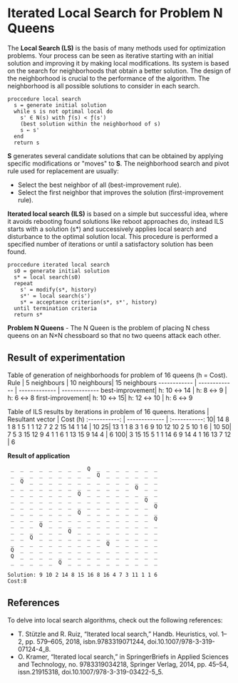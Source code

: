 # Iterated Local Search for Problem N Queens
The **Local Search (LS)** is the basis of many methods used for optimization problems. Your process can be seen as iterative starting with an initial solution and improving it by making local modifications. Its system is based on the search for neighborhoods that obtain a better solution. The design of the neighborhood is crucial to the performance of the algorithm. The neighborhood is all possible solutions to consider in each search.

```
proccedure local search
  s = generate initial solution
  while s is not optimal local do
    s' ∈ N(s) with ƒ(s) < ƒ(s')
    (best solution within the neighborhood of s)
    s ← s'
  end
  return s
```

**S** generates several candidate solutions that can be obtained by applying specific modifications or "moves" to **S**. The neighborhood search and pivot rule used for replacement are usually:
* Select the best neighbor of all (best-improvement rule).
* Select the first neighbor that improves the solution (first-improvement rule).

**Iterated local search (ILS)** is based on a simple but successful idea, where it avoids rebooting found solutions like reboot approaches do, instead ILS starts with a solution (s*) and successively applies local search and disturbance to the optimal solution local. This procedure is performed a specified number of iterations or until a satisfactory solution has been found.

```
proccedure iterated local search
  s0 = generate initial solution
  s* = local search(s0)
  repeat
    s' = modify(s*, history)
    s*' = local search(s')
    s* = acceptance criterion(s*, s*', history)
  until termination criteria
  return s*
```
**Problem N Queens** - The N Queen is the problem of placing N chess queens on an N×N chessboard so that no two queens attack each other.

## Result of experimentation
Table of generation of neighborhoods for problem of 16 queens (h = Cost).
Rule | 5 neighbours | 10 neighbours| 15 neighbours
------------ | ------------- | ------------- | -------------
best-improvement| h: 10 ↔ 14 | h: 8 ↔ 9 | h: 6 ↔ 8
first-improvement| h: 10 ↔ 15| h: 12 ↔ 10 | h: 6 ↔ 9

Table of ILS results by iterations in problem of 16 queens.
Iterations | Resultant vector | Cost (h)
:-----------: | ------------- | :-----------:
10| 14 8 1 8 1 5 1 1 12 7 2 2 15 14 1 14 | 10
25| 13 1 1 8 3 1 6 9 10 12 10 2 5 10 1 6 | 10
50| 7 5 3 15 12 9 4 1 1 6 1 13 15 9 14 4 | 6
100| 3 15 15 5 1 1 14 6 9 14 4 1 16 13 7 12 | 6

**Result of application**
```
 _  _  _  _  _  _  _  _  Q  _  _  _  _  _  _  _ 
 _  _  _  _  _  _  _  _  _  Q  _  _  _  _  _  _ 
 _  Q  _  _  _  _  _  _  _  _  _  _  _  _  _  _ 
 _  _  _  _  _  _  _  _  _  _  _  _  _  Q  _  _ 
 _  _  _  _  _  _  _  Q  _  _  _  _  _  _  _  _ 
 _  _  _  _  _  _  _  _  _  _  _  _  _  _  Q  _ 
 _  _  _  _  _  _  _  _  _  _  _  _  _  _  _  Q 
 _  _  _  _  _  _  _  Q  _  _  _  _  _  _  _  _ 
 _  _  _  _  _  _  _  _  _  _  _  _  _  _  _  Q 
 _  _  _  Q  _  _  _  _  _  _  _  _  _  _  _  _ 
 _  _  _  _  _  _  Q  _  _  _  _  _  _  _  _  _ 
 _  _  Q  _  _  _  _  _  _  _  _  _  _  _  _  _ 
 _  _  _  _  _  _  _  _  _  _  Q  _  _  _  _  _ 
 Q  _  _  _  _  _  _  _  _  _  _  _  _  _  _  _ 
 Q  _  _  _  _  _  _  _  _  _  _  _  _  _  _  _ 
 _  _  _  _  _  Q  _  _  _  _  _  _  _  _  _  _ 

Solution: 9 10 2 14 8 15 16 8 16 4 7 3 11 1 1 6 
Cost:8
```

## References
To delve into local search algorithms, check out the following references:
- T. Stützle and R. Ruiz, “Iterated local search,” Handb. Heuristics, vol. 1–2, pp. 579–605, 2018, isbn.9783319071244, doi.10.1007/978-3-319-07124-4_8.
- O. Kramer, “Iterated local search,” in SpringerBriefs in Applied Sciences and Technology, no. 9783319034218, Springer Verlag, 2014, pp. 45–54, issn.21915318, doi.10.1007/978-3-319-03422-5_5.
